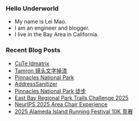 ### Hello Underworld

- My name is Lei Mao.
- I am an engineer and blogger.
- I live in the Bay Area in California.


### Recent Blog Posts

<!-- BLOG-POST-LIST:START -->
- [CuTe ldmatrix](https://leimao.github.io/blog/CuTe-ldmatrix/)
- [Tamron 镜头文字掉漆](https://leimao.github.io/essay/Tamron%E9%95%9C%E5%A4%B4%E6%96%87%E5%AD%97%E6%8E%89%E6%BC%86/)
- [Pinnacles National Park](https://leimao.github.io/photography/Pinnacles-National-Park-2025-09-27/)
- [AddressSanitizer](https://leimao.github.io/blog/AddressSanitizer/)
- [Pinnacles National Park 徒步](https://leimao.github.io/life/Pinnacles-National-Park-2025-09-27/)
- [East Bay Regional Park Trails Challenge 2025](https://leimao.github.io/essay/East-Bay-Regional-Park-Trails-Challenge-2025/)
- [NeurIPS 2025 Area Chair Experience](https://leimao.github.io/blog/NeurIPS-2025-Area-Chair-Experience/)
- [2025 Alameda Island Running Festival 10K 竞赛](https://leimao.github.io/life/2025-Alameda-Island-Running-Festival/)
<!-- BLOG-POST-LIST:END -->
